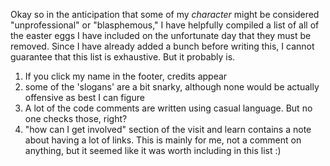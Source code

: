 Okay so in the anticipation that some of my _character_ might be considered "unprofessional" or "blasphemous," I have helpfully compiled a list of all of the easter eggs I have included on the unfortunate day that they must be removed. Since I have already added a bunch before writing this, I cannot guarantee that this list is exhaustive. But it probably is.

1. If you click my name in the footer, credits appear
2. some of the 'slogans' are a bit snarky, although none would be actually offensive as best I can figure
3. A lot of the code comments are written using casual language. But no one checks those, right?
4. "how can I get involved" section of the visit and learn contains a note about having a lot of links. This is mainly for me, not a comment on anything, but it seemed like it was worth including in this list :)